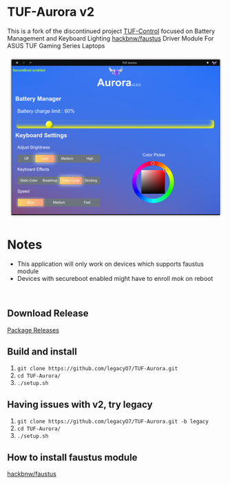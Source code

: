 
# TUF-Aurora v2

This is a fork of the discontinued project [TUF-Control](https://github.com/icodelifee/TUF-Control.git) focused on Battery Management and Keyboard Lighting <a href="https://github.com/hackbnw/faustus">hackbnw/faustus</a> Driver Module For ASUS TUF Gaming Series Laptops

<img src="https://github.com/legacyO7/TUF-Aurora/raw/master/src/images/ss.png"/> 

# Notes
* This application will only work on devices which supports faustus module
* Devices with secureboot enabled might have to enroll mok on reboot

<br/>

## Download Release
<a href="https://github.com/legacyO7/TUF-Aurora/releases">Package Releases</a>


## Build and install
<ol>
  <li><code>git clone https://github.com/legacyO7/TUF-Aurora.git</code></li>
  <li><code>cd TUF-Aurora/</code></li>
  <li><code>./setup.sh</code></li>
</ol>

## Having issues with v2, try legacy
<ol>
  <li><code>git clone https://github.com/legacyO7/TUF-Aurora.git -b legacy</code></li>
  <li><code>cd TUF-Aurora/</code></li>
  <li><code>./setup.sh</code></li>
</ol>

## How to install faustus module
<a href="https://github.com/hackbnw/faustus">hackbnw/faustus</a>
